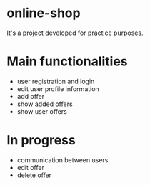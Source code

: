 # online-shop

It's a project developed for practice purposes.

# Main functionalities
- user registration and login
- edit user profile information
- add offer
- show added offers
- show user offers

# In progress
- communication between users
- edit offer
- delete offer
